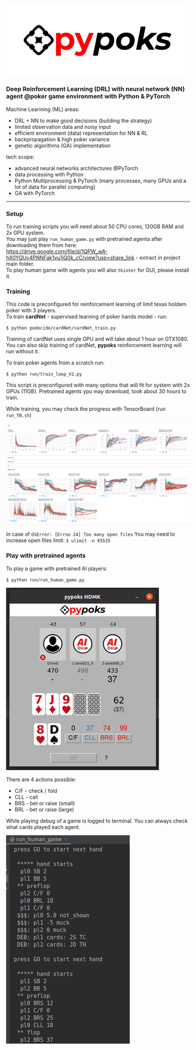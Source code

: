 ![](images/pypoks_logo.png)

### Deep Reinforcement Learning (DRL) with neural network (NN) agent @poker game environment with Python & PyTorch

Machine Learining (ML) areas:
- DRL + NN to make good decisions (building the strategy)
- limited observation data and noisy input
- efficient environment (data) representation for NN & RL 
- backpropagation & high poker variance
- genetic algorithms (GA) implementation  

tech scope:
- advanced neural networks architectures @PyTorch
- data processing with Python
- Python Multiprocessing & PyTorch (many processes, many GPUs and a lot of data for parallel computing)
- GA with PyTorch

---

### Setup

To run training scripts you will need about 50 CPU cores, 120GB RAM and 2x GPU system.<br>
You may just play `run_human_game.py` with pretrained agenta after downloading them from here:<br>
https://drive.google.com/file/d/1QPW_wA-hX0YQUy4PNNFak1vu1jQ0k_cC/view?usp=share_link - extract in project main folder.<br>
To play human game with agents you will also `tkinter` for GUI, please install it.


### Training
This code is preconfigured for reinforcement learning of limit texas holdem poker with 3 players.<br>
To train **cardNet** - supervised learning of poker hands model - run:

```
$ python podecide/cardNet/cardNet_train.py
```
Training of cardNet uses single GPU and will take about 1 hour on GTX1080.
You can also skip training of cardNet, **pypoks** reinforcement learning will run without it.

To train poker agents from a scratch run:

```
$ python run/train_loop_V2.py
```
This script is preconfigured with many options that will fit for system with 2x GPUs (11GB).
Pretrained agents ypu may download, took about 30 hours to train.<br>

While training, you may check the progress with TensorBoard (run `run_TB.sh`)

![](images/pypoksTB.png)

In case of `OSError: [Errno 24] Too many open files` You may need to increase open files limit: `$ ulimit -n 65535`

### Play with pretrained agents

To play a game with pretrained AI players:
```
$ python run/run_human_game.py
```
![](images/pypoks_HDMK.png)

There are 4 actions possible:
- C/F - check / fold
- CLL - call
- BRS - bet or raise (small)
- BRL - bet or raise (large)

While playing debug of a game is logged to terminal. You can always check what cards played each agent.

![](images/terminal_HDMK.png)